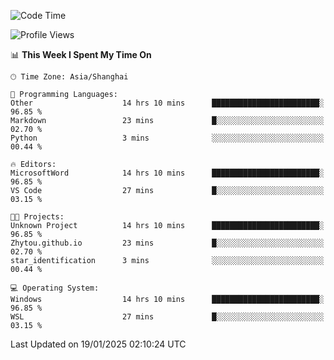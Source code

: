 <!--START_SECTION:waka-->
![Code Time](http://img.shields.io/badge/Code%20Time-2%2C219%20hrs%2040%20mins-blue)

![Profile Views](http://img.shields.io/badge/Profile%20Views-1-blue)

📊 **This Week I Spent My Time On** 

```text
🕑︎ Time Zone: Asia/Shanghai

💬 Programming Languages: 
Other                    14 hrs 10 mins      ████████████████████████░   96.85 % 
Markdown                 23 mins             █░░░░░░░░░░░░░░░░░░░░░░░░   02.70 % 
Python                   3 mins              ░░░░░░░░░░░░░░░░░░░░░░░░░   00.44 % 

🔥 Editors: 
MicrosoftWord            14 hrs 10 mins      ████████████████████████░   96.85 % 
VS Code                  27 mins             █░░░░░░░░░░░░░░░░░░░░░░░░   03.15 % 

🐱‍💻 Projects: 
Unknown Project          14 hrs 10 mins      ████████████████████████░   96.85 % 
Zhytou.github.io         23 mins             █░░░░░░░░░░░░░░░░░░░░░░░░   02.70 % 
star_identification      3 mins              ░░░░░░░░░░░░░░░░░░░░░░░░░   00.44 % 

💻 Operating System: 
Windows                  14 hrs 10 mins      ████████████████████████░   96.85 % 
WSL                      27 mins             █░░░░░░░░░░░░░░░░░░░░░░░░   03.15 % 
```


 Last Updated on 19/01/2025 02:10:24 UTC
<!--END_SECTION:waka-->